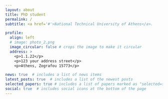 ```yaml
---
layout: about
title: PhD student
permalink: /
subtitle: <a href='#'>National Technical University of Athens</a>.

profile:
  align: left
  # image: photo_2.png
  image_circular: false # crops the image to make it circular
  address: >
    <p>1.1.22</p>
    <p>123 your address street</p>
    <p>Athens, Zografou 15773</p>

news: true  # includes a list of news items
latest_posts: true  # includes a list of the newest posts
selected_papers: true # includes a list of papers marked as "selected={true}"
social: true  # includes social icons at the bottom of the page
---
```

<!-- I am a Ph.D. student in the field of Symbolic AI and Deep learning. I aim to combine classical artificial intelligence techniques with new state-of-the-art deep learning techniques to build interpretable and robust AI  models. My goal is depicted in my current work where I combine knowledge graphs and machine learning models (XGBoost, Support Vector Machine) with deep learning models in order to solve categorization tasks. I also have some familiarity with the process of creating datasets, a research that is crucial for the development of trustworthy AI models.   -->
